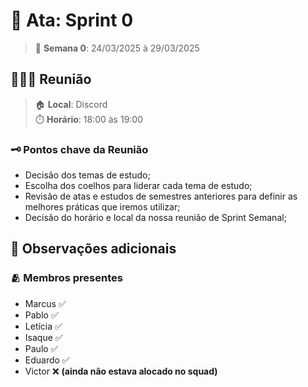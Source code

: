 # 📓 Ata: Sprint 0

> 📆 **Semana 0**: 24/03/2025 à 29/03/2025

## 🧑🏻‍💻 Reunião

> 🏠 **Local**: Discord<br/>
> ⏱️ **Horário**: 18:00 às 19:00

### 🗝️ Pontos chave da Reunião

- Decisão dos temas de estudo;
- Escolha dos coelhos para liderar cada tema de estudo;
- Revisão de atas e estudos de semestres anteriores para definir as melhores práticas que iremos utilizar;
- Decisão do horário e local da nossa reunião de Sprint Semanal;

## 👀 Observações adicionais

### 🫂 Membros presentes

- Marcus ✅
- Pablo ✅
- Letícia ✅
- Isaque ✅
- Paulo ✅
- Eduardo ✅
- Victor ❌ **(ainda não estava alocado no squad)**